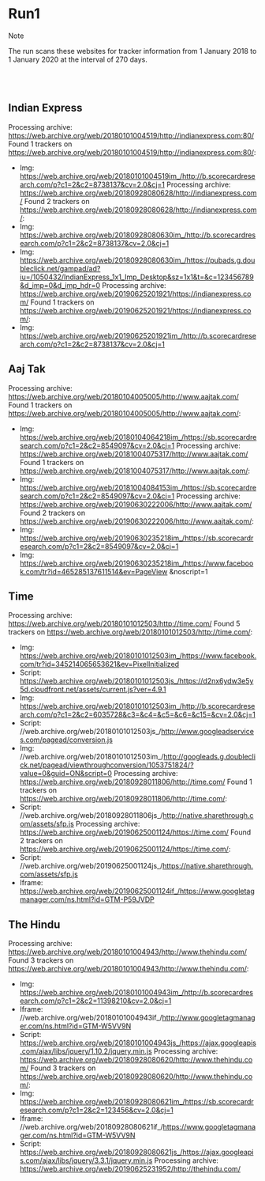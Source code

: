 # Run1
> [!NOTE]
> The run scans these websites for tracker information from 1 January 2018 to 1 January 2020 at the interval of 270 days.

</br>
</br>

## Indian Express

Processing archive: https://web.archive.org/web/20180101004519/http://indianexpress.com:80/
Found 1 trackers on https://web.archive.org/web/20180101004519/http://indianexpress.com:80/:
 - Img: https://web.archive.org/web/20180101004519im_/http://b.scorecardresearch.com/p?c1=2&c2=8738137&cv=2.0&cj=1
Processing archive: https://web.archive.org/web/20180928080628/http://indianexpress.com/
Found 2 trackers on https://web.archive.org/web/20180928080628/http://indianexpress.com/:
 - Img: https://web.archive.org/web/20180928080630im_/http://b.scorecardresearch.com/p?c1=2&c2=8738137&cv=2.0&cj=1
 - Img: https://web.archive.org/web/20180928080630im_/https://pubads.g.doubleclick.net/gampad/ad?iu=/1050432/IndianExpress_1x1_Imp_Desktop&sz=1x1&t=&c=123456789&d_imp=0&d_imp_hdr=0
Processing archive: https://web.archive.org/web/20190625201921/https://indianexpress.com/
Found 1 trackers on https://web.archive.org/web/20190625201921/https://indianexpress.com/:
 - Img: https://web.archive.org/web/20190625201921im_/http://b.scorecardresearch.com/p?c1=2&c2=8738137&cv=2.0&cj=1

## Aaj Tak


Processing archive: https://web.archive.org/web/20180104005005/http://www.aajtak.com/
Found 1 trackers on https://web.archive.org/web/20180104005005/http://www.aajtak.com/:
 - Img: https://web.archive.org/web/20180104064218im_/https://sb.scorecardresearch.com/p?c1=2&c2=8549097&cv=2.0&cj=1
Processing archive: https://web.archive.org/web/20181004075317/http://www.aajtak.com/
Found 1 trackers on https://web.archive.org/web/20181004075317/http://www.aajtak.com/:
 - Img: https://web.archive.org/web/20181004084153im_/https://sb.scorecardresearch.com/p?c1=2&c2=8549097&cv=2.0&cj=1
Processing archive: https://web.archive.org/web/20190630222006/http://www.aajtak.com/
Found 2 trackers on https://web.archive.org/web/20190630222006/http://www.aajtak.com/:
 - Img: https://web.archive.org/web/20190630235218im_/https://sb.scorecardresearch.com/p?c1=2&c2=8549097&cv=2.0&cj=1
 - Img: https://web.archive.org/web/20190630235218im_/https://www.facebook.com/tr?id=465285137611514&ev=PageView &noscript=1

## Time

Processing archive: https://web.archive.org/web/20180101012503/http://time.com/
Found 5 trackers on https://web.archive.org/web/20180101012503/http://time.com/:
 - Img: https://web.archive.org/web/20180101012503im_/https://www.facebook.com/tr?id=345214065653621&ev=PixelInitialized
 - Script: https://web.archive.org/web/20180101012503js_/https://d2nx6ydw3e5y5d.cloudfront.net/assets/current.js?ver=4.9.1
 - Img: https://web.archive.org/web/20180101012503im_/http://b.scorecardresearch.com/p?c1=2&c2=6035728&c3=&c4=&c5=&c6=&c15=&cv=2.0&cj=1
 - Script: //web.archive.org/web/20180101012503js_/http://www.googleadservices.com/pagead/conversion.js
 - Img: //web.archive.org/web/20180101012503im_/http://googleads.g.doubleclick.net/pagead/viewthroughconversion/1053751824/?value=0&guid=ON&script=0
Processing archive: https://web.archive.org/web/20180928011806/http://time.com/
Found 1 trackers on https://web.archive.org/web/20180928011806/http://time.com/:
 - Script: //web.archive.org/web/20180928011806js_/http://native.sharethrough.com/assets/sfp.js
Processing archive: https://web.archive.org/web/20190625001124/https://time.com/
Found 2 trackers on https://web.archive.org/web/20190625001124/https://time.com/:
 - Script: //web.archive.org/web/20190625001124js_/https://native.sharethrough.com/assets/sfp.js
 - Iframe: https://web.archive.org/web/20190625001124if_/https://www.googletagmanager.com/ns.html?id=GTM-P59JVDP

## The Hindu

Processing archive: https://web.archive.org/web/20180101004943/http://www.thehindu.com/
Found 3 trackers on https://web.archive.org/web/20180101004943/http://www.thehindu.com/:
 - Img: https://web.archive.org/web/20180101004943im_/http://b.scorecardresearch.com/p?c1=2&c2=11398210&cv=2.0&cj=1
 - Iframe: //web.archive.org/web/20180101004943if_/http://www.googletagmanager.com/ns.html?id=GTM-W5VV9N
 - Script: https://web.archive.org/web/20180101004943js_/https://ajax.googleapis.com/ajax/libs/jquery/1.10.2/jquery.min.js
Processing archive: https://web.archive.org/web/20180928080620/http://www.thehindu.com/
Found 3 trackers on https://web.archive.org/web/20180928080620/http://www.thehindu.com/:
 - Img: https://web.archive.org/web/20180928080621im_/https://sb.scorecardresearch.com/p?c1=2&c2=123456&cv=2.0&cj=1
 - Iframe: //web.archive.org/web/20180928080621if_/https://www.googletagmanager.com/ns.html?id=GTM-W5VV9N
 - Script: https://web.archive.org/web/20180928080621js_/https://ajax.googleapis.com/ajax/libs/jquery/3.3.1/jquery.min.js
Processing archive: https://web.archive.org/web/20190625231952/http://thehindu.com/
